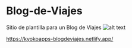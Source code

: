 # Blog-de-Viajes
 Sitio de plantilla para un Blog de Viajes
![alt text](https://d33wubrfki0l68.cloudfront.net/5fe90248b6d01b41316fa80c/screenshot.png)

https://kyokoapps-blogdeviajes.netlify.app/
